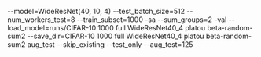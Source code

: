 --model=WideResNet(40, 10, 4) --test_batch_size=512 --num_workers_test=8 --train_subset=1000 -sa --sum_groups=2 -val --load_model=runs/CIFAR-10 1000 full WideResNet40_4 platou beta-random-sum2 --save_dir=CIFAR-10 1000 full WideResNet40_4 platou beta-random-sum2 aug_test --skip_existing --test_only --aug_test=125